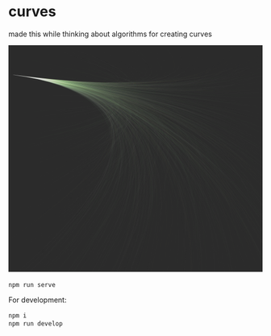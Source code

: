 # curves

made this while thinking about algorithms for creating curves

![curves](/img/img.png?raw=true "curves")

```shell
npm run serve
```

For development:

```shell
npm i
npm run develop
```
